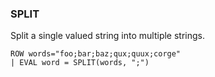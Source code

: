 <!--
This is generated by ESQL's AbstractFunctionTestCase. Do no edit it. See ../README.md for how to regenerate it.
-->

### SPLIT
Split a single valued string into multiple strings.

```
ROW words="foo;bar;baz;qux;quux;corge"
| EVAL word = SPLIT(words, ";")
```
